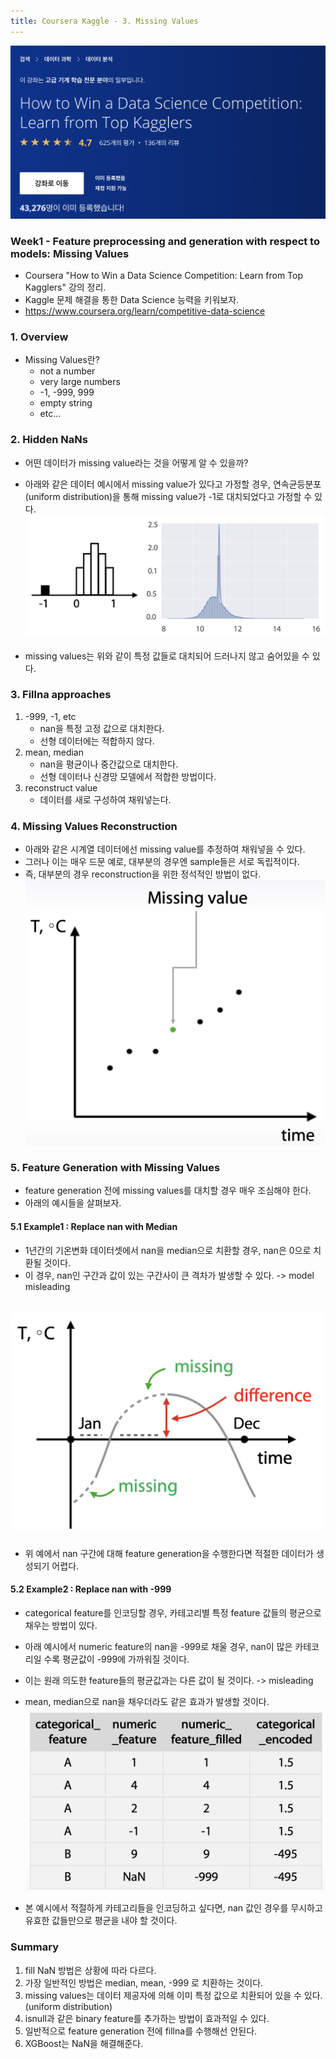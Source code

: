```yaml
---
title: Coursera Kaggle - 3. Missing Values
---
```


![intro](../img/posts/20190730_coursera_kaggle_intro.png)



### Week1 - Feature preprocessing and generation with respect to models: Missing Values
- Coursera "How to Win a Data Science Competition: Learn from Top Kagglers" 강의 정리.
- Kaggle 문제 해결을 통한 Data Science 능력을 키워보자.
- https://www.coursera.org/learn/competitive-data-science


### 1. Overview

- Missing Values란?
  - not a number
  - very large numbers
  - \-1, -999, 999
  - empty string
  - etc...


### 2. Hidden NaNs

- 어떤 데이터가 missing value라는 것을 어떻게 알 수 있을까?
- 아래와 같은 데이터 예시에서 missing value가 있다고 가정할 경우, 연속균등분포(uniform distribution)을 통해 missing value가 \-1로 대치되었다고 가정할 수 있다.
![ddd](../img/posts/20190813_nan_uniform_disribution.png)

- missing values는 위와 같이 특정 값들로 대치되어 드러나지 않고 숨어있을 수 있다. 

### 3. Fillna approaches

1. \-999, \-1, etc
   - nan을 특정 고정 값으로 대치한다.
   - 선형 데이터에는 적합하지 않다.
2. mean, median
   - nan을 평균이나 중간값으로 대치한다.
   - 선형 데이터나 신경망 모델에서 적합한 방법이다.
3. reconstruct value 
   - 데이터를 새로 구성하여 채워넣는다.


### 4. Missing Values Reconstruction

- 아래와 같은 시계열 데이터에선 missing value를 추정하여 채워넣을 수 있다.
- 그러나 이는 매우 드문 예로, 대부분의 경우엔 sample들은 서로 독립적이다.
- 즉, 대부분의 경우 reconstruction을 위한 정석적인 방법이 없다.
![ee](../img/posts/20190813_nan_reconstruct_linear.png)


### 5. Feature Generation with Missing Values

- feature generation 전에 missing values를 대치할 경우 매우 조심해야 한다.
- 아래의 예시들을 살펴보자.


#### 5.1 Example1 : Replace nan with Median

- 1년간의 기온변화 데이터셋에서 nan을 median으로 치환할 경우, nan은 0으로 치환될 것이다.
- 이 경우, nan인 구간과 값이 있는 구간사이 큰 격차가 발생할 수 있다. -> model misleading

![ww](../img/posts/20190813_nan_feature_generation_carefully.png)

- 위 예에서 nan 구간에 대해 feature generation을 수행한다면 적절한 데이터가 생성되기 어렵다.

#### 5.2 Example2 : Replace nan with \-999

- categorical feature를 인코딩할 경우, 카테고리별 특정 feature 값들의 평균으로 채우는 방법이 있다.
- 아래 예시에서 numeric feature의 nan을 -999로 채울 경우, nan이 많은 카테코리일 수록 평균값이 -999에 가까워질 것이다.
- 이는 원래 의도한 feature들의 평균값과는 다른 값이 될 것이다. -> misleading
- mean, median으로 nan을 채우더라도 같은 효과가 발생할 것이다.
![yt](../img/posts/20190813_nan_feature_generation_for_categorical.png)

- 본 예시에서 적절하게 카테고리들을 인코딩하고 싶다면, nan 값인 경우를 무시하고 유효한 값들만으로 평균을 내야 할 것이다.


### Summary

1. fill NaN 방법은 상황에 따라 다르다.
2. 가장 일반적인 방법은 median, mean, \-999 로 치환하는 것이다.
3. missing values는 데이터 제공자에 의해 이미 특정 값으로 치환되어 있을 수 있다. (uniform distribution)
4. isnull과 같은 binary feature를 추가하는 방법이 효과적일 수 있다.
5. 일반적으로 feature generation 전에 fillna를 수행해선 안된다.
6. XGBoost는 NaN을 해결해준다.
